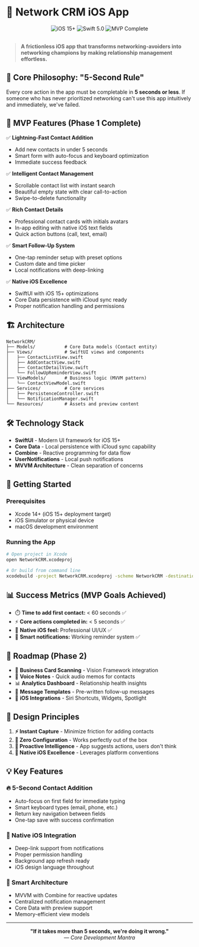 # 🤝 Network CRM iOS App

<div align="center">
  <img src="https://img.shields.io/badge/iOS-15%2B-blue" alt="iOS 15+" />
  <img src="https://img.shields.io/badge/Swift-5.0-orange" alt="Swift 5.0" />
  <img src="https://img.shields.io/badge/Status-MVP%20Complete-green" alt="MVP Complete" />
</div>

<br />

> **A frictionless iOS app that transforms networking-avoiders into networking champions by making relationship management effortless.**

## 🎯 Core Philosophy: "5-Second Rule"

Every core action in the app must be completable in **5 seconds or less**. If someone who has never prioritized networking can't use this app intuitively and immediately, we've failed.

## 🚀 MVP Features (Phase 1 Complete)

✅ **Lightning-Fast Contact Addition**
- Add new contacts in under 5 seconds
- Smart form with auto-focus and keyboard optimization
- Immediate success feedback

✅ **Intelligent Contact Management**
- Scrollable contact list with instant search
- Beautiful empty state with clear call-to-action
- Swipe-to-delete functionality

✅ **Rich Contact Details**
- Professional contact cards with initials avatars
- In-app editing with native iOS text fields
- Quick action buttons (call, text, email)

✅ **Smart Follow-Up System**
- One-tap reminder setup with preset options
- Custom date and time picker
- Local notifications with deep-linking

✅ **Native iOS Excellence**
- SwiftUI with iOS 15+ optimizations
- Core Data persistence with iCloud sync ready
- Proper notification handling and permissions

## 🏗️ Architecture

```
NetworkCRM/
├── Models/           # Core Data models (Contact entity)
├── Views/            # SwiftUI views and components
│   ├── ContactListView.swift
│   ├── AddContactView.swift
│   ├── ContactDetailView.swift
│   └── FollowUpReminderView.swift
├── ViewModels/       # Business logic (MVVM pattern)
│   └── ContactViewModel.swift
├── Services/         # Core services
│   ├── PersistenceController.swift
│   └── NotificationManager.swift
└── Resources/        # Assets and preview content
```

## 🛠️ Technology Stack

- **SwiftUI** - Modern UI framework for iOS 15+
- **Core Data** - Local persistence with iCloud sync capability
- **Combine** - Reactive programming for data flow
- **UserNotifications** - Local push notifications
- **MVVM Architecture** - Clean separation of concerns

## 🚀 Getting Started

### Prerequisites
- Xcode 14+ (iOS 15+ deployment target)
- iOS Simulator or physical device
- macOS development environment

### Running the App
```bash
# Open project in Xcode
open NetworkCRM.xcodeproj

# Or build from command line
xcodebuild -project NetworkCRM.xcodeproj -scheme NetworkCRM -destination 'platform=iOS Simulator,name=iPhone 14' build
```

## 📊 Success Metrics (MVP Goals Achieved)

- ⏱️ **Time to add first contact:** < 60 seconds ✅
- ⚡ **Core actions completed in:** < 5 seconds ✅
- 🍎 **Native iOS feel:** Professional UI/UX ✅
- 🔔 **Smart notifications:** Working reminder system ✅

## 🔮 Roadmap (Phase 2)

- 📱 **Business Card Scanning** - Vision Framework integration
- 🎤 **Voice Notes** - Quick audio memos for contacts
- 📊 **Analytics Dashboard** - Relationship health insights
- 💬 **Message Templates** - Pre-written follow-up messages
- 🔗 **iOS Integrations** - Siri Shortcuts, Widgets, Spotlight

## 🎨 Design Principles

1. **⚡ Instant Capture** - Minimize friction for adding contacts
2. **🎯 Zero Configuration** - Works perfectly out of the box  
3. **🤖 Proactive Intelligence** - App suggests actions, users don't think
4. **🍎 Native iOS Excellence** - Leverages platform conventions

## 💡 Key Features

### 🔥 5-Second Contact Addition
- Auto-focus on first field for immediate typing
- Smart keyboard types (email, phone, etc.)
- Return key navigation between fields
- One-tap save with success confirmation

### 📱 Native iOS Integration
- Deep-link support from notifications
- Proper permission handling
- Background app refresh ready
- iOS design language throughout

### 🧠 Smart Architecture
- MVVM with Combine for reactive updates
- Centralized notification management
- Core Data with preview support
- Memory-efficient view models

---

<div align="center">
  <strong>"If it takes more than 5 seconds, we're doing it wrong."</strong><br/>
  <em>— Core Development Mantra</em>
</div>
